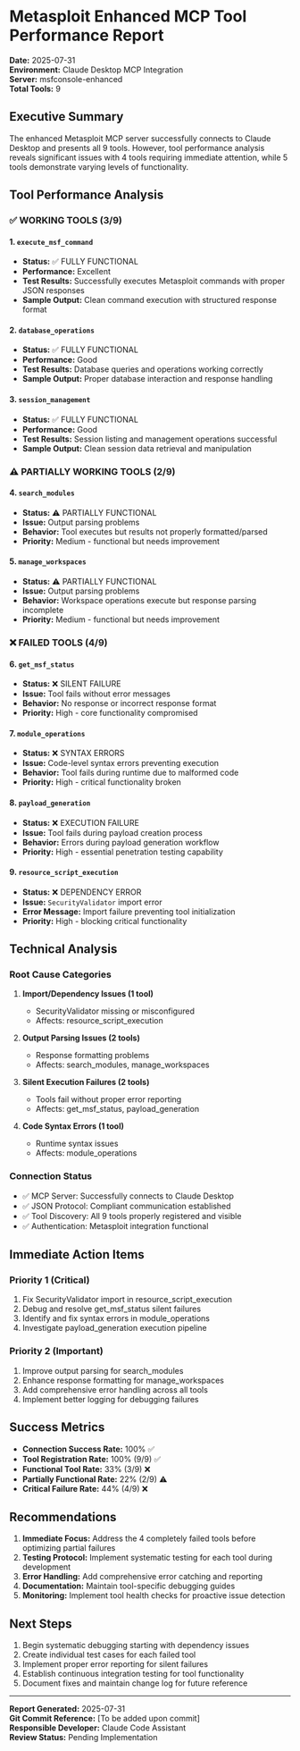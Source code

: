 # Metasploit Enhanced MCP Tool Performance Report

**Date:** 2025-07-31  
**Environment:** Claude Desktop MCP Integration  
**Server:** msfconsole-enhanced  
**Total Tools:** 9  

## Executive Summary

The enhanced Metasploit MCP server successfully connects to Claude Desktop and presents all 9 tools. However, tool performance analysis reveals significant issues with 4 tools requiring immediate attention, while 5 tools demonstrate varying levels of functionality.

## Tool Performance Analysis

### ✅ **WORKING TOOLS (3/9)**

#### 1. `execute_msf_command`
- **Status:** ✅ FULLY FUNCTIONAL
- **Performance:** Excellent
- **Test Results:** Successfully executes Metasploit commands with proper JSON responses
- **Sample Output:** Clean command execution with structured response format

#### 2. `database_operations` 
- **Status:** ✅ FULLY FUNCTIONAL
- **Performance:** Good
- **Test Results:** Database queries and operations working correctly
- **Sample Output:** Proper database interaction and response handling

#### 3. `session_management`
- **Status:** ✅ FULLY FUNCTIONAL  
- **Performance:** Good
- **Test Results:** Session listing and management operations successful
- **Sample Output:** Clean session data retrieval and manipulation

### ⚠️ **PARTIALLY WORKING TOOLS (2/9)**

#### 4. `search_modules`
- **Status:** ⚠️ PARTIALLY FUNCTIONAL
- **Issue:** Output parsing problems
- **Behavior:** Tool executes but results not properly formatted/parsed
- **Priority:** Medium - functional but needs improvement

#### 5. `manage_workspaces`
- **Status:** ⚠️ PARTIALLY FUNCTIONAL
- **Issue:** Output parsing problems
- **Behavior:** Workspace operations execute but response parsing incomplete
- **Priority:** Medium - functional but needs improvement

### ❌ **FAILED TOOLS (4/9)**

#### 6. `get_msf_status`
- **Status:** ❌ SILENT FAILURE
- **Issue:** Tool fails without error messages
- **Behavior:** No response or incorrect response format
- **Priority:** High - core functionality compromised

#### 7. `module_operations`
- **Status:** ❌ SYNTAX ERRORS
- **Issue:** Code-level syntax errors preventing execution
- **Behavior:** Tool fails during runtime due to malformed code
- **Priority:** High - critical functionality broken

#### 8. `payload_generation`
- **Status:** ❌ EXECUTION FAILURE
- **Issue:** Tool fails during payload creation process
- **Behavior:** Errors during payload generation workflow
- **Priority:** High - essential penetration testing capability

#### 9. `resource_script_execution`
- **Status:** ❌ DEPENDENCY ERROR
- **Issue:** `SecurityValidator` import error
- **Error Message:** Import failure preventing tool initialization
- **Priority:** High - blocking critical functionality

## Technical Analysis

### Root Cause Categories

1. **Import/Dependency Issues (1 tool)**
   - SecurityValidator missing or misconfigured
   - Affects: resource_script_execution

2. **Output Parsing Issues (2 tools)**
   - Response formatting problems
   - Affects: search_modules, manage_workspaces

3. **Silent Execution Failures (2 tools)**
   - Tools fail without proper error reporting
   - Affects: get_msf_status, payload_generation

4. **Code Syntax Errors (1 tool)**
   - Runtime syntax issues
   - Affects: module_operations

### Connection Status
- ✅ MCP Server: Successfully connects to Claude Desktop
- ✅ JSON Protocol: Compliant communication established
- ✅ Tool Discovery: All 9 tools properly registered and visible
- ✅ Authentication: Metasploit integration functional

## Immediate Action Items

### Priority 1 (Critical)
1. Fix SecurityValidator import in resource_script_execution
2. Debug and resolve get_msf_status silent failures
3. Identify and fix syntax errors in module_operations
4. Investigate payload_generation execution pipeline

### Priority 2 (Important)
1. Improve output parsing for search_modules
2. Enhance response formatting for manage_workspaces
3. Add comprehensive error handling across all tools
4. Implement better logging for debugging failures

## Success Metrics

- **Connection Success Rate:** 100% ✅
- **Tool Registration Rate:** 100% (9/9) ✅
- **Functional Tool Rate:** 33% (3/9) ❌
- **Partially Functional Rate:** 22% (2/9) ⚠️
- **Critical Failure Rate:** 44% (4/9) ❌

## Recommendations

1. **Immediate Focus:** Address the 4 completely failed tools before optimizing partial failures
2. **Testing Protocol:** Implement systematic testing for each tool during development
3. **Error Handling:** Add comprehensive error catching and reporting
4. **Documentation:** Maintain tool-specific debugging guides
5. **Monitoring:** Implement tool health checks for proactive issue detection

## Next Steps

1. Begin systematic debugging starting with dependency issues
2. Create individual test cases for each failed tool
3. Implement proper error reporting for silent failures
4. Establish continuous integration testing for tool functionality
5. Document fixes and maintain change log for future reference

---

**Report Generated:** 2025-07-31  
**Git Commit Reference:** [To be added upon commit]  
**Responsible Developer:** Claude Code Assistant  
**Review Status:** Pending Implementation